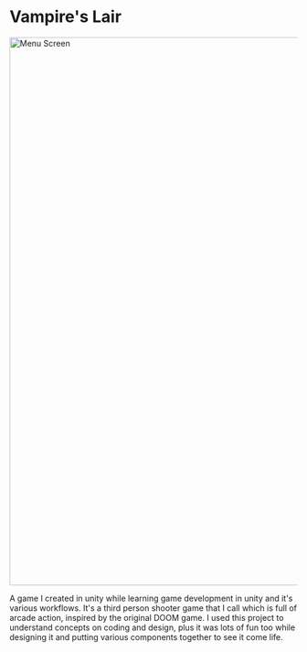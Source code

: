 # Vampire's Lair

<img width="959" alt="Menu Screen" src="https://user-images.githubusercontent.com/44834632/133754142-4cecf11b-f349-4089-a7e7-f62d41ccd08c.png">

A game I created in unity while learning game development in unity and it's various workflows. It's a third person shooter game that I call which is full of arcade action, inspired by the original DOOM game. I used this project to understand concepts on coding and design, plus it was lots of fun too while designing it and putting various components together to see it come life.

